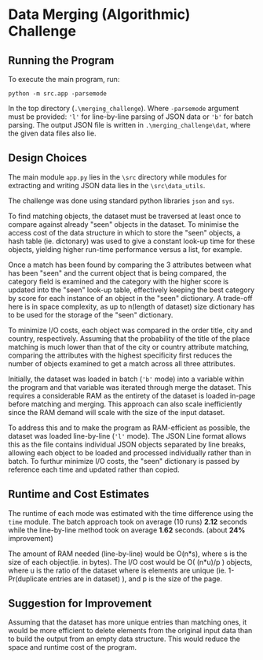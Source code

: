 # Data Merging (Algorithmic) Challenge

## Running the Program

To execute the main program, run:
```
python -m src.app -parsemode
```
In the top directory (```.\merging_challenge```).
Where ```-parsemode``` argument must be provided: ```'l'``` for line-by-line parsing of JSON data or ```'b'``` for batch parsing.
The output JSON file is written in ```.\merging_challenge\dat```, where the given data files also lie.

## Design Choices

The main module ```app.py``` lies in the ```\src``` directory while modules for extracting and writing JSON data lies in the ```\src\data_utils```. 

The challenge was done using standard python libraries ```json``` and ```sys```.

To find matching objects, the dataset must be traversed at least once to compare against already "seen" objects in the dataset. To minimise the access cost of the data structure in which to store the "seen" objects, a hash table (ie. dictonary) was used to give a constant look-up time for these objects, yielding higher run-time performance versus a list, for example. 

Once a match has been found by comparing the 3 attributes between what has been "seen" and the current object that is being compared, the category field is examined and the category with the higher score is updated into the "seen" look-up table, effectively keeping the best category by score for each instance of an object in the "seen" dictionary. A trade-off here is in space complexity, as up to n(length of dataset) size dictionary has to be used for the storage of the "seen" dictionary. 

To minimize I/O costs, each object was compared in the order title, city and country, respectively. Assuming that the probability of the title of the place matching is much lower than that of the city or country attribute matching, comparing the attributes with the highest specificity first reduces the number of objects examined to get a match across all three attributes. 

Initially, the dataset was loaded in batch (```'b'``` mode) into a variable within the program and that variable was iterated through merge the dataset. This requires a considerable RAM as the entirety of the dataset is loaded in-page before matching and merging. This approach can also scale inefficiently since the RAM demand will scale with the size of the input dataset. 

To address this and to make the program as RAM-efficient as possible, the dataset was loaded line-by-line (```'l'``` mode). The JSON Line format allows this as the file contains individual JSON objects separated by line breaks, allowing each object to be loaded and processed individually rather than in batch. To furthur minimize I/O costs, the "seen" dictionary is passed by reference each time and updated rather than copied. 

## Runtime and Cost Estimates

The runtime of each mode was estimated with the time difference using the ```time``` module. The batch approach took on average (10 runs) **2.12** seconds while the line-by-line method took on average **1.62** seconds. (about **24%** improvement)

The amount of RAM needed (line-by-line) would be O(n\*s), where s is the size of each object(ie. in bytes). The I/O cost would be O( (n\*u)/p ) objects, where u is the ratio of the dataset where is elements are unique (ie. 1-Pr(duplicate entries are in dataset) ), and p is the size of the page. 

## Suggestion for Improvement

Assuming that the dataset has more unique entries than matching ones, it would be more efficient to delete elements from the original input data than to build the output from an empty data structure. This would reduce the space and runtime cost of the program.
